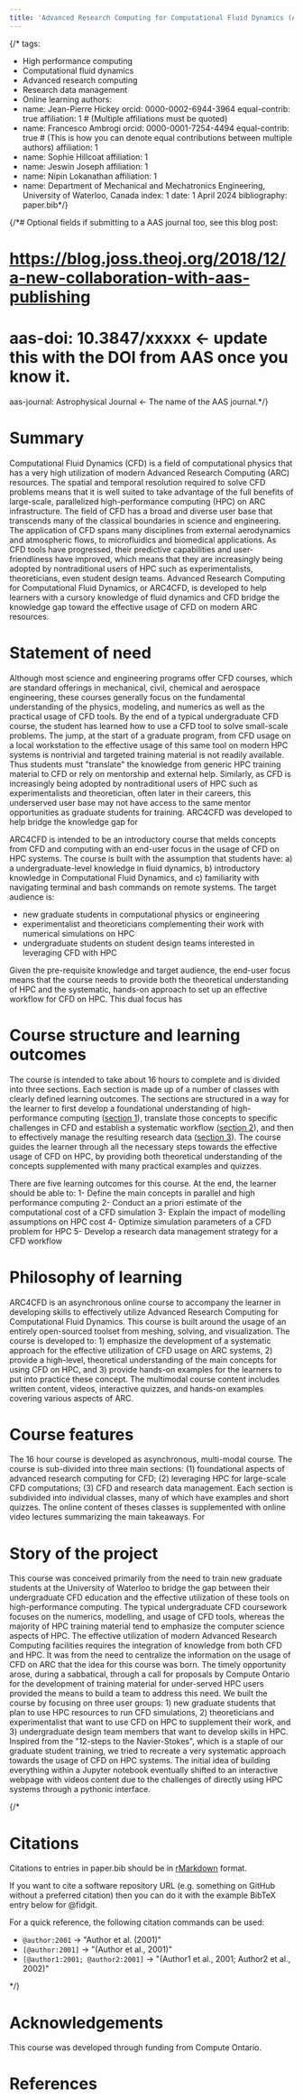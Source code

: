 ```yaml
---
title: 'Advanced Research Computing for Computational Fluid Dynamics (ARC4CFD)'
---
```

{/* tags:
  - High performance computing
  - Computational fluid dynamics
  - Advanced research computing
  - Research data management
  - Online learning
authors:
  - name: Jean-Pierre Hickey
    orcid: 0000-0002-6944-3964
    equal-contrib: true
    affiliation: 1 # (Multiple affiliations must be quoted)
  - name: Francesco Ambrogi
    orcid: 0000-0001-7254-4494
    equal-contrib: true # (This is how you can denote equal contributions between multiple authors)
    affiliation: 1
  - name: Sophie Hillcoat
    affiliation: 1
  - name: Jeswin Joseph
    affiliation: 1
  - name: Nipin Lokanathan
    affiliation: 1
 - name: Department of Mechanical and Mechatronics Engineering, University of Waterloo, Canada
   index: 1
date: 1 April 2024
bibliography: paper.bib*/}


{/*# Optional fields if submitting to a AAS journal too, see this blog post:
# https://blog.joss.theoj.org/2018/12/a-new-collaboration-with-aas-publishing
# aas-doi: 10.3847/xxxxx <- update this with the DOI from AAS once you know it.
aas-journal: Astrophysical Journal <- The name of the AAS journal.*/}


# Summary
Computational Fluid Dynamics (CFD) is a field of computational physics that has a very high utilization of modern Advanced Research Computing (ARC) resources.  The spatial and temporal resolution required to solve CFD problems means that it is well suited to take advantage of the full benefits of large-scale, parallelized high-performance computing (HPC) on ARC infrastructure.    The field of CFD has a broad and diverse user base that transcends many of the classical boundaries in science and engineering.   The application of CFD spans many disciplines from external aerodynamics and atmospheric flows, to microfluidics and biomedical applications.  As CFD tools have progressed, their predictive capabilities and user-friendliness have improved, which means that they are increasingly being adopted by nontraditional users of HPC such as experimentalists, theoreticians, even student design teams. Advanced Research Computing for Computational Fluid Dynamics, or ARC4CFD, is developed to help learners with a cursory knowledge of fluid dynamics and CFD bridge the knowledge gap toward the effective usage of CFD on modern ARC resources. 



# Statement of need
Although most science and engineering programs offer CFD courses, which are standard offerings in mechanical, civil, chemical and aerospace engineering, these courses generally focus on the fundamental understanding of the physics, modeling, and numerics as well as the practical usage of CFD tools. By the end of a typical undergraduate CFD course, the student has learned how to use a CFD tool to solve small-scale problems. The jump, at the start of a graduate program, from CFD  usage on a local workstation to the effective usage of this same tool on modern HPC systems is nontrivial and targeted training material is not readily available. Thus students must "translate" the knowledge from generic HPC training material to CFD or rely on mentorship and external help.  Similarly, as CFD is increasingly being adopted by nontraditional users of HPC such as experimentalists and theoretician, often later in their careers, this underserved user base may not have access to the same mentor opportunities as graduate students for training. ARC4CFD was developed to help bridge the knowledge gap for 

ARC4CFD is intended to be an introductory course that melds concepts from CFD and computing with an end-user focus in the usage of CFD on HPC systems. The course is built with the assumption that students have: a) a undergraduate-level knowledge in fluid dynamics, b) introductory knowledge in Computational Fluid Dynamics, and c) familiarity with navigating terminal and bash commands on remote systems. The target audience is: 
- new graduate students in computational physics or engineering
- experimentalist and theoreticians complementing their work with numerical simulations on HPC
- undergraduate students on student design teams interested in leveraging CFD with HPC

Given the pre-requisite knowledge and target audience,  the end-user focus means that the course needs to provide both the theoretical understanding of HPC and the systematic, hands-on approach to set up an effective  workflow for CFD on HPC. This dual focus has



# Course structure and learning outcomes
The course is intended to take about 16 hours to complete and is divided into three sections. Each section is made up of a number of classes with clearly defined learning outcomes. The sections are structured in a way for the learner to first develop a foundational understanding of high-performance computing ([section 1](https://arc4cfd.github.io/section1)), translate those concepts to specific challenges in CFD and establish a systematic workflow ([section 2](https://arc4cfd.github.io/section2)), and then to effectively manage the resulting research data ([section 3](https://arc4cfd.github.io/section3)). The course guides the learner through all the necessary steps towards the effective usage of CFD on HPC, by providing both theoretical understanding of the concepts supplemented with many practical examples and quizzes.

There are five learning outcomes for this course. At the end, the learner should be able to:
1- Define the main concepts in parallel and high performance computing
2- Conduct an a priori estimate of the computational cost of a CFD simulation
3- Explain the impact of modelling assumptions on HPC cost
4- Optimize simulation parameters of a CFD problem for HPC
5- Develop a research data management strategy for a CFD workflow


# Philosophy of learning
ARC4CFD is an asynchronous online course to accompany the learner in developing skills to effectively utilize Advanced Research Computing for Computational Fluid Dynamics. This course is built around the usage of an entirely open-sourced toolset from meshing, solving, and visualization.  The course is developed to:  1) emphasize the development of a systematic approach for the effective utilization of CFD usage on ARC systems,  2)  provide a high-level, theoretical understanding of the main concepts for using CFD on HPC, and 3)  provide hands-on examples for the learners to put into practice these concept.  The multimodal course content includes written content, videos, interactive quizzes, and hands-on examples covering various aspects of ARC.  




# Course features
The 16 hour course is developed as asynchronous, multi-modal course. The course is sub-divided into three main sections: (1) foundational aspects of advanced research computing for CFD; (2) leveraging HPC for large-scale CFD computations; (3) CFD and research data management. Each section is subdivided into individual classes, many of which have examples and short quizzes. The online content of theses classes is supplemented with online video lectures summarizing the main takeaways. For





# Story of the project
This course was conceived primarily from the need to train new graduate students at the University of Waterloo to bridge the gap between their undergraduate CFD education and the effective utilization of these tools on high-performance computing. The typical undergraduate CFD coursework focuses on the numerics,  modelling, and usage of CFD tools, whereas the majority of HPC training material tend to emphasize the computer science aspects of HPC. The effective utilization of modern Advanced Research Computing facilities requires the integration of knowledge from both CFD and HPC.  It was from the need to centralize the information on the usage of CFD on ARC that the idea for this course was born. The timely opportunity arose, during a sabbatical, through a call for proposals by Compute Ontario for the development of training material for under-served HPC users provided the means to build a team to address this need. We built the course by focusing on three user groups: 1) new graduate students that plan to use HPC resources to run CFD simulations, 2) theoreticians and experimentalist that want to use CFD on HPC to supplement their work, and 3) undergraduate design team members that want to develop skills in HPC.  Inspired from the "12-steps to the Navier-Stokes", which is a staple of our graduate student training, we tried to recreate a very systematic approach towards the usage of CFD on HPC systems. The initial idea of building everything within a Jupyter notebook eventually shifted to an interactive webpage with videos content due to the challenges of directly using HPC systems through a pythonic interface. 







{/*
# Citations

Citations to entries in paper.bib should be in
[rMarkdown](http://rmarkdown.rstudio.com/authoring_bibliographies_and_citations.html)
format.

If you want to cite a software repository URL (e.g. something on GitHub without a preferred
citation) then you can do it with the example BibTeX entry below for @fidgit.

For a quick reference, the following citation commands can be used:
- `@author:2001`  ->  "Author et al. (2001)"
- `[@author:2001]` -> "(Author et al., 2001)"
- `[@author1:2001; @author2:2001]` -> "(Author1 et al., 2001; Author2 et al., 2002)"

*/}

# Acknowledgements
This course was developed through funding from Compute Ontario.


# References
